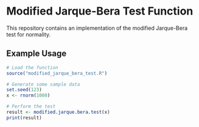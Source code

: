 # Modified Jarque-Bera Test Function

This repository contains an implementation of the modified Jarque-Bera test for normality.

## Example Usage

```r
# Load the function
source("modified_jarque_bera_test.R")

# Generate some sample data
set.seed(123)
x <- rnorm(1000)

# Perform the test
result <- modified.jarque.bera.test(x)
print(result)
